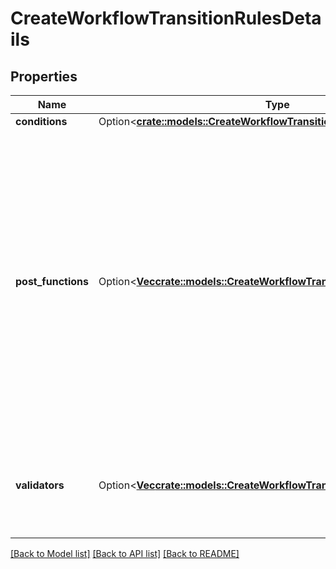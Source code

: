 # CreateWorkflowTransitionRulesDetails

## Properties

Name | Type | Description | Notes
------------ | ------------- | ------------- | -------------
**conditions** | Option<[**crate::models::CreateWorkflowTransitionRulesDetailsConditions**](CreateWorkflowTransitionRulesDetails_conditions.md)> |  | [optional]
**post_functions** | Option<[**Vec<crate::models::CreateWorkflowTransitionRule>**](CreateWorkflowTransitionRule.md)> | The workflow post functions.  **Note:** The default post functions are always added to the *initial* transition, as in:      \"postFunctions\": [         {             \"type\": \"IssueCreateFunction\"         },         {             \"type\": \"IssueReindexFunction\"         },         {             \"type\": \"FireIssueEventFunction\",             \"configuration\": {                 \"event\": {                     \"id\": \"1\",                     \"name\": \"issue_created\"                 }             }         }     ]  **Note:** The default post functions are always added to the *global* and *directed* transitions, as in:      \"postFunctions\": [         {             \"type\": \"UpdateIssueStatusFunction\"         },         {             \"type\": \"CreateCommentFunction\"         },         {             \"type\": \"GenerateChangeHistoryFunction\"         },         {             \"type\": \"IssueReindexFunction\"         },         {             \"type\": \"FireIssueEventFunction\",             \"configuration\": {                 \"event\": {                     \"id\": \"13\",                     \"name\": \"issue_generic\"                 }             }         }     ] | [optional]
**validators** | Option<[**Vec<crate::models::CreateWorkflowTransitionRule>**](CreateWorkflowTransitionRule.md)> | The workflow validators.  **Note:** The default permission validator is always added to the *initial* transition, as in:      \"validators\": [         {             \"type\": \"PermissionValidator\",             \"configuration\": {                 \"permissionKey\": \"CREATE_ISSUES\"             }         }     ] | [optional]

[[Back to Model list]](../README.md#documentation-for-models) [[Back to API list]](../README.md#documentation-for-api-endpoints) [[Back to README]](../README.md)


